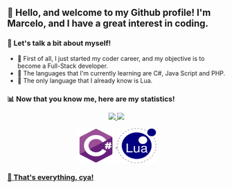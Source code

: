 ## 👋 Hello, and welcome to my Github profile! I'm Marcelo, and I have a great interest in coding.

### 👀 Let's talk a bit about myself!
- 📌 First of all, I just started my coder career, and my objective is to become a Full-Stack developer.
- 📖 The languages that I'm currently learning are C#, Java Script and PHP.
- 🔎 The only language that I already know is Lua.

### 📊 Now that you know me, here are my statistics!
<div align="center">
  <a href="https://github.com/MAgiusti">
  <img height="170em" src="https://github-readme-stats.vercel.app/api?username=MAgiusti&show_icons=true&theme=dark&include_all_commits=true&count_private=true"/>
  <img height="170em" src="https://github-readme-stats.vercel.app/api/top-langs/?username=MAgiusti&layout=compact&langs_count=7&theme=dark"/>
</div>

<div style="display: inline_block" align="center"><br>
  <img align="center" alt="Marcelo-C#" height="80" width="90" src="https://raw.githubusercontent.com/devicons/devicon/master/icons/csharp/csharp-original.svg">
  <img align="center" alt="Marcelo-Lua" height="80" width="90" src="https://raw.githubusercontent.com/devicons/devicon/master/icons/lua/lua-original-wordmark.svg">
</div>

### 👋 That's everything, cya!
